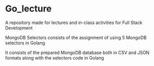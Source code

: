 # Go_lecture
A repository made for lectures and in-class activities for Full Stack Development




MongoDB Selectors consists of the assignment of using 5 MongoDB selectors in Golang


It consists of the prepared MongoDB database both in CSV and JSON formats along with the selectors code in Golang
